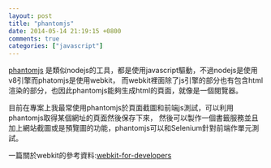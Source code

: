 ```yaml
---
layout: post
title: "phantomjs"
date: 2014-05-14 21:19:15 +0800
comments: true
categories: ["javascript"]
---
```


[phantomjs] 是類似nodejs的工具，都是使用javascript驅動，不過nodejs是使用v8引擎而phatomjs是使用webkit，
而webkit裡面除了js引擎的部分也有包含html渲染的部分，也因此phantomjs能夠生成html的頁面，就像是一個閱覽器。


目前在專案上我最常使用phantomjs於頁面截圖和前端js測試，可以利用phantomjs取得某個網址的頁面然後保存下來，
然後可以製作一個書籤服務並且加上網站截圖或是預覽圖的功能，phantomjs可以和Selenium針對前端作單元測試。

一篇關於webkit的參考資料:[webkit-for-developers]


[phantomjs]: http://phantomjs.org/
[webkit-for-developers]: http://www.paulirish.com/2013/webkit-for-developers/